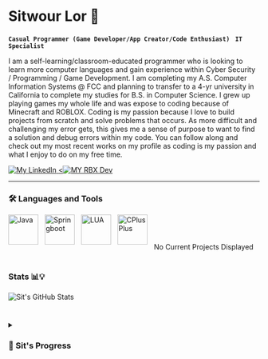 
# Sitwour Lor 👷

**`Casual Programmer (Game Developer/App Creator/Code Enthusiast) `** **`IT Specialist`**

I am a self-learning/classroom-educated programmer who is looking to learn more computer languages and gain experience within Cyber Security / Programming / Game Development. I am completing my A.S. Computer Information Systems @ FCC and planning to transfer to a 4-yr university in California to complete my studies for B.S. in Computer Science. I grew up playing games my whole life and was expose to coding because of Minecraft and ROBLOX. Coding is my passion because I love to build projects from scratch and solve problems that occurs. As more difficult and challenging my error gets, this gives me a sense of purpose to want to find a solution and debug errors within my code. You can follow along and check out my most recent works on my profile as coding is my passion and what I enjoy to do on my free time. 

<p align="left">
  
<a href="https://www.linkedin.com/in/sitwour-lor-21b615260">
  <img alt ="My LinkedIn " title="This is my LinkedIn Profile" src="https://custom-icon-badges.demolab.com/badge/Linked-In-blue.svg?logo=linkedinuno"/>
</a>
<a href="https://devforum.roblox.com/u/garbnothrow">
  <<img alt="MY RBX Dev" title="This is my Roblox Developer Profile" src="https://custom-icon-badges.demolab.com/badge/RBX-Developer-blue.svg?logo=rbxuno">
</a>

</p>

---
### 🛠️ Languages and Tools
<img align="left" alt="Java" width="60px" style="padding-right:10px;" src="https://cdn.jsdelivr.net/gh/devicons/devicon/icons/java/java-original-wordmark.svg"/>
<img align="left" alt="Springboot" width="60px" style="padding-right:10px;" src="https://cdn.jsdelivr.net/gh/devicons/devicon/icons/spring/spring-original-wordmark.svg"/>
<img align="left" alt="LUA" width="60px" style="padding-right:10px;" src="https://cdn.jsdelivr.net/gh/devicons/devicon@latest/devicon.min.css"/>
<img align="left" alt="CPlusPlus" width="60px" style="padding-right:10px;" src="https://cdn.jsdelivr.net/gh/devicons/devicon/icons/cplusplus/cplusplus-original.svg"/>
<br />

#

No Current Projects Displayed

#

### Stats 📊💡

![Sit's GitHub Stats](https://github-readme-stats.vercel.app/api?username=official3lo&show_icons=true&theme=tokyonight)

#

<details>
  <summary><h3>🧑 Sit's Progress</summary>
    Hello! if you are reading this, it means you are interested in my struggle and journey to become a professional programmer. My journey has been a rough and bumpy road, but I presevere through all the tough times and pushing myself to my limits whether it be programming and life in general. I never liked reading and studying was never my strongest suit, but as time progresses, I learned that my academic is my key to success and is the only way to learn effectively is to commit myself to keep reading and studying. I use to think there were shortcuts and easy way to get things done, but I learned that through time that I have to put in effort and try my best in order to reach my goals. As of now, I have to say I am in my best mental mindset of my life and cannot wait to learn as much as I can and apply what I learn to my future pathway. I am ready to show the programming/tech world what I am capable of, get ready! -Sit
</details>


<!--
**Official3Lo/Official3Lo** is a ✨ _special_ ✨ repository because its `README.md` (this file) appears on your GitHub profile.

Here are some ideas to get you started:

- 🔭 I’m currently working on ...
- 🌱 I’m currently learning ...
- 👯 I’m looking to collaborate on ...
- 🤔 I’m looking for help with ...
- 💬 Ask me about ...
- 📫 How to reach me: ...
- 😄 Pronouns: ...
- ⚡ Fun fact: ...
-->
